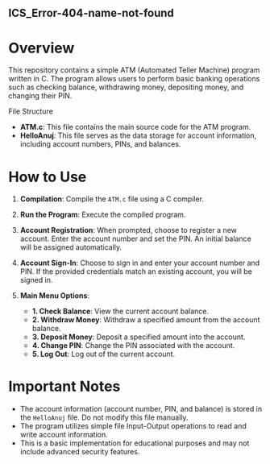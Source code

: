 ## ICS_Error-404-name-not-found


# Overview
This repository contains a simple ATM (Automated Teller Machine) program written in C. The program allows users to perform basic banking operations such as checking balance, withdrawing money, depositing money, and changing their PIN.

File Structure
- **ATM.c**: This file contains the main source code for the ATM program.
- **HelloAnuj**: This file serves as the data storage for account information, including account numbers, PINs, and balances.

# How to Use
1. **Compilation**: Compile the `ATM.c` file using a C compiler.
  
2. **Run the Program**: Execute the compiled program.
   
3. **Account Registration**: When prompted, choose to register a new account. Enter the account number and set the PIN. An initial balance will be assigned automatically.

4. **Account Sign-In**: Choose to sign in and enter your account number and PIN. If the provided credentials match an existing account, you will be signed in.

5. **Main Menu Options**:
    - **1. Check Balance**: View the current account balance.
    - **2. Withdraw Money**: Withdraw a specified amount from the account balance.
    - **3. Deposit Money**: Deposit a specified amount into the account.
    - **4. Change PIN**: Change the PIN associated with the account.
    - **5. Log Out**: Log out of the current account.

# Important Notes
- The account information (account number, PIN, and balance) is stored in the `HelloAnuj` file. Do not modify this file manually.
- The program utilizes simple file Input-Output operations to read and write account information.
- This is a basic implementation for educational purposes and may not include advanced security features.
